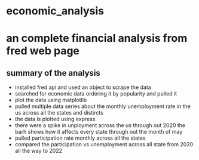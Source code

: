 # economic_analysis
# an complete financial analysis from fred web page 

## summary of the analysis 

* installed fred api and used an object to scrape the data 
* searched for economic data ordering it by popularity and pulled it 
* plot the data using matplotlib 
* pulled multiple data series about the monthly  unemployment rate in the us across all the states and distircts 
* the data is plotted using express 
* there were a spike in unployment across the us through out 2020 the barh shows how it affects every state through out the month of may 
* pulled participation rate monthly across all the states 
* compared the participation vs unemployment across all state from 2020 all the way to 2022 
